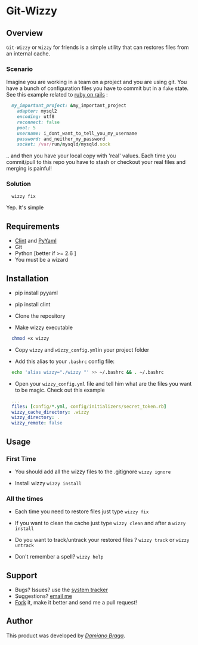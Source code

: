 # Git-Wizzy
 
## Overview

`Git-Wizzy` or `Wizzy` for friends is a simple utility that can restores files from an internal cache.

### Scenario

Imagine you are working in a team on a project and you are using git.
You have a bunch of configuration files you have to commit but in a `fake` state.
See this example related to [ruby on rails](https://github.com/rails/rails) :

```ruby
  my_important_project: &my_important_project
    adapter: mysql2
    encoding: utf8
    reconnect: false
    pool: 5
    username: i_dont_want_to_tell_you_my_username
    password: and_neither_my_password
    socket: /var/run/mysqld/mysqld.sock
```
.. and then you have your local copy with 'real' values.
Each time you commit/pull to this repo you have to stash or checkout your real files and merging is painful!

### Solution

```bash
  wizzy fix
```
Yep. It's simple

## Requirements

- [Clint](https://github.com/kennethreitz/clint) and [PyYaml](http://pyyaml.org/)
- Git
- Python [better if >= 2.6 ]
- You must be a wizard 
 
## Installation

- pip install pyyaml

- pip install clint

- Clone the repository

- Make wizzy executable

```bash
  chmod +x wizzy
```

- Copy `wizzy` and `wizzy_config.yml`in your project folder

- Add this alias to your `.bashrc` config file:

```bash
  echo 'alias wizzy="./wizzy "' >> ~/.bashrc && . ~/.bashrc
```

- Open your `wizzy_config.yml` file and tell him what are the files you want to be magic. Check out this example 

```yml
  ...
  files: [config/*.yml, config/initializers/secret_token.rb]
  wizzy_cache_directory: .wizzy
  wizzy_directory: .
  wizzy_remote: false
```
## Usage

### First Time

- You should add all the wizzy files to the .gitignore
  `wizzy ignore`
    
- Install wizzy
  `wizzy install`

### All the times

- Each time you need to restore files just type 
`wizzy fix`

- If you want to clean the cache just type
`wizzy clean` and after a `wizzy install`

- Do you want to track/untrack your restored files ?
`wizzy track` or `wizzy untrack`

- Don't remember a spell?
`wizzy help`

## Support

- Bugs? Issues? use the [system tracker](https://github.com/dbraga/git-wizzy/issues) 
- Suggestions? [email me](mailto:damiano.braga@gmail.com)
- [Fork](https://github.com/dbraga/git-wizzy/fork) it, make it better and send me a pull request!
 
## Author
 
This product was developed by [*Damiano Braga*](https://github.com/dbraga).